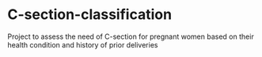 # C-section-classification
Project to assess the need of C-section for pregnant women based on their health condition and history of prior deliveries
